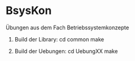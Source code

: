 BsysKon
=======

Übungen aus dem Fach Betriebssystemkonzepte

1. Build der Library:
    cd common
    make

2. Build der Uebungen:
    cd UebungXX
    make

